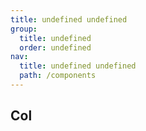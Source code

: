 ```yaml
---
title: undefined undefined
group:
  title: undefined
  order: undefined
nav:
  title: undefined undefined
  path: /components
---
```


## Col
